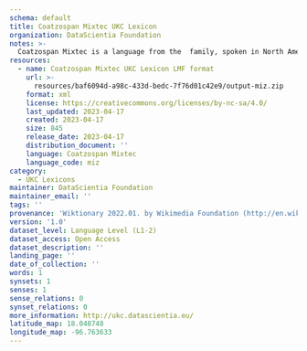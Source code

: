 ```yaml
---
schema: default
title: Coatzospan Mixtec UKC Lexicon
organization: DataScientia Foundation
notes: >-
  Coatzospan Mixtec is a language from the  family, spoken in North America. The UKC Lexicon of Coatzospan Mixtec is represented as a lexico-semantic network. It consists of words, word senses, synsets, as well as sense-level and synset-level relationships.
resources:
  - name: Coatzospan Mixtec UKC Lexicon LMF format
    url: >-
      resources/baf6094d-a98c-433d-bedc-7f76d01c42e9/output-miz.zip
    format: xml
    license: https://creativecommons.org/licenses/by-nc-sa/4.0/
    last_updated: 2023-04-17
    created: 2023-04-17
    size: 845
    release_date: 2023-04-17
    distribution_document: ''
    language: Coatzospan Mixtec
    language_code: miz
category:
  - UKC Lexicons
maintainer: DataScientia Foundation
maintainer_email: ''
tags: ''
provenance: 'Wiktionary 2022.01. by Wikimedia Foundation (http://en.wiktionary.org); KinDiv: Kinship Diversity 1.0 by Temuulen Khishigsuren (http://ukc.disi.unitn.it/index.php/kinship/); Princeton WordNet 2.1 by Princeton University (https://wordnet.princeton.edu)'
version: '1.0'
dataset_level: Language Level (L1-2)
dataset_access: Open Access
dataset_description: ''
landing_page: ''
date_of_collection: ''
words: 1
synsets: 1
senses: 1
sense_relations: 0
synset_relations: 0
more_information: http://ukc.datascientia.eu/
latitude_map: 18.048748
longitude_map: -96.763633
---
```

